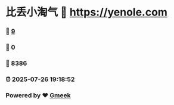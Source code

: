# 比丢小淘气 :link: https://yenole.com 
### :page_facing_up: [9](https://yenole.com/tag.html) 
### :speech_balloon: 0 
### :hibiscus: 8386 
### :alarm_clock: 2025-07-26 19:18:52 
### Powered by :heart: [Gmeek](https://github.com/Meekdai/Gmeek)
